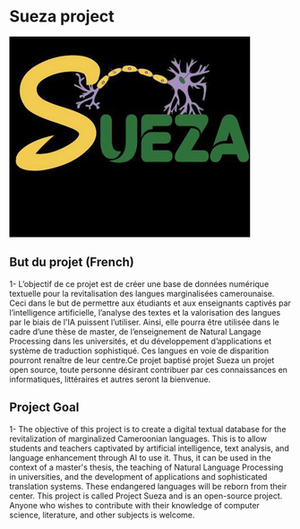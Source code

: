 # Sueza project
![fg](https://github.com/B23579/Sueza_project/blob/main/sueza.jpg)
## But du projet (French)
  1- L’objectif de ce projet est de créer une base de données numérique textuelle pour la revitalisation des langues marginalisées camerounaise. Ceci dans le but de permettre aux étudiants et aux enseignants captivés par l’intelligence artificielle, l’analyse des textes et la valorisation des langues par le biais de l'IA puissent l’utiliser. Ainsi, elle pourra être utilisée dans le cadre d’une thèse de master, de l’enseignement de Natural Langage Processing dans les universités, et du développement d’applications et système de traduction sophistiqué. Ces langues en voie de disparition pourront renaître de leur centre.Ce projet baptisé projet Sueza un projet open source, toute personne désirant contribuer par ces connaissances en informatiques, littéraires et autres seront la bienvenue. 

## Project Goal

1- The objective of this project is to create a digital textual database for the revitalization of marginalized Cameroonian languages. This is to allow students and teachers captivated by artificial intelligence, text analysis, and language enhancement through AI to use it. Thus, it can be used in the context of a master's thesis, the teaching of Natural Language Processing in universities, and the development of applications and sophisticated translation systems. These endangered languages will be reborn from their center. This project is called Project Sueza and is an open-source project. Anyone who wishes to contribute with their knowledge of computer science, literature, and other subjects is welcome. 
